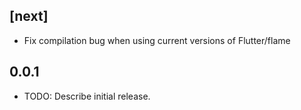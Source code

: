 ## [next]

* Fix compilation bug when using current versions of Flutter/flame

## 0.0.1

* TODO: Describe initial release.
